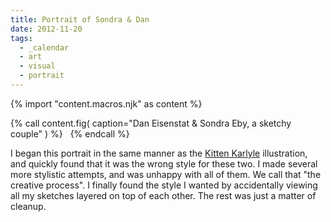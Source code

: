 ```yaml
---
title: Portrait of Sondra & Dan
date: 2012-11-20
tags:
  - _calendar
  - art
  - visual
  - portrait
---
```

{% import "content.macros.njk" as content %}

{% call content.fig(
  caption="Dan Eisenstat & Sondra Eby, a sketchy couple"
) %}
<img src="{{ site.images }}portraits/DanSondra-BW.png" alt="">
<img src="{{ site.images }}portraits/DanSondra-Full.png" alt="">
{% endcall %}

I began this portrait in the same manner
as the [Kitten Karlyle][kk] illustration,
and quickly found that it was the wrong style for these two.
I made several more stylistic attempts,
and was unhappy with all of them.
We call that "the creative process".
I finally found the style I wanted
by accidentally viewing all my sketches
layered on top of each other.
The rest was just a matter of cleanup.

[tg]: http://teacupgorilla.com/
[kk]: /2012/10/18/kitten-karlyle/
